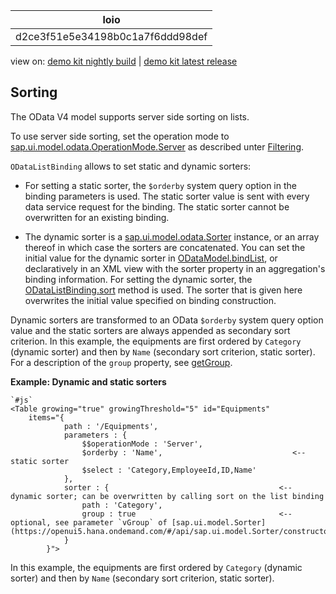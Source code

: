 <!-- loiod2ce3f51e5e34198b0c1a7f6ddd98def -->

| loio |
| -----|
| d2ce3f51e5e34198b0c1a7f6ddd98def |

<div id="loio">

view on: [demo kit nightly build](https://openui5nightly.hana.ondemand.com/#/topic/d2ce3f51e5e34198b0c1a7f6ddd98def) | [demo kit latest release](https://openui5.hana.ondemand.com/#/topic/d2ce3f51e5e34198b0c1a7f6ddd98def)</div>

## Sorting

The OData V4 model supports server side sorting on lists.

To use server side sorting, set the operation mode to [sap.ui.model.odata.OperationMode.Server](https://openui5.hana.ondemand.com/#docs/api/symbols/sap.ui.model.odata.OperationMode.html%23.Server) as described unter [Filtering](Filtering_5338bd1.md).

`ODataListBinding` allows to set static and dynamic sorters:

-   For setting a static sorter, the `$orderby` system query option in the binding parameters is used. The static sorter value is sent with every data service request for the binding. The static sorter cannot be overwritten for an existing binding.

-   The dynamic sorter is a [sap.ui.model.odata.Sorter](https://openui5.hana.ondemand.com/#docs/api/symbols/sap.ui.model.Sorter.html) instance, or an array thereof in which case the sorters are concatenated. You can set the initial value for the dynamic sorter in [ODataModel.bindList](https://openui5.hana.ondemand.com/#/api/sap.ui.model.odata.v4.ODataModel/methods/bindList), or declaratively in an XML view with the sorter property in an aggregation's binding information. For setting the dynamic sorter, the [ODataListBinding.sort](https://openui5.hana.ondemand.com/#/api/sap.ui.model.odata.v4.ODataListBinding/methods/sort) method is used. The sorter that is given here overwrites the initial value specified on binding construction.


Dynamic sorters are transformed to an OData `$orderby` system query option value and the static sorters are always appended as secondary sort criterion. In this example, the equipments are first ordered by `Category` \(dynamic sorter\) and then by `Name` \(secondary sort criterion, static sorter\). For a description of the `group` property, see [getGroup](https://openui5.hana.ondemand.com/#/api/sap.ui.model.Sorter/methods/getGroup).

**Example: Dynamic and static sorters**

```
`#js`
<Table growing="true" growingThreshold="5" id="Equipments"
    items="{
            path : '/Equipments',
            parameters : {
                $$operationMode : 'Server',
                $orderby : 'Name',                             <-- static sorter
                $select : 'Category,EmployeeId,ID,Name'
            },
            sorter : {                                      <-- dynamic sorter; can be overwritten by calling sort on the list binding
                path : 'Category',
                group : true                                <-- optional, see parameter `vGroup` of [sap.ui.model.Sorter](https://openui5.hana.ondemand.com/#/api/sap.ui.model.Sorter/constructor)
            }
        }">
```

In this example, the equipments are first ordered by `Category` \(dynamic sorter\) and then by `Name` \(secondary sort criterion, static sorter\).

